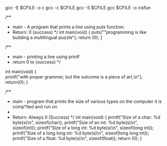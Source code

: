 gcc -E $CFILE -o c
gcc -c $CFILE
gcc -S $CFILE
gcc $CFILE -o cisfun

/**
* main - A program that prints a line using puts function.
* Return: 0 (success)
*/
int main(void)
{
        puts("\"programming is like building a multilingual puzzle");
        return (0);
}

/**
 * main - printing a line using printf
 * return 0 to (success)
 */

int main(void)
{       
        printf("with proper grammer, but the outcome is a piece of art,\n");
        return(0);
}  

/**
* main - program that prints the size of various types on the computer it is comp*iled and run on
*
* Return: Always 0 (Success)
*/
int main(void)
{
        printf("Size of a char: %d byte(s)\n", sizeof(char));
        printf("Size of an int: %d byte(s)\n", sizeof(int));
        printf("Size of a long int: %d byte(s)\n", sizeof(long int));
        printf("Size of a long long int: %d byte(s)\n", sizeof(long long int));
        printf("Size of a float: %d byte(s)\n", sizeof(float));
        return (0);
}
